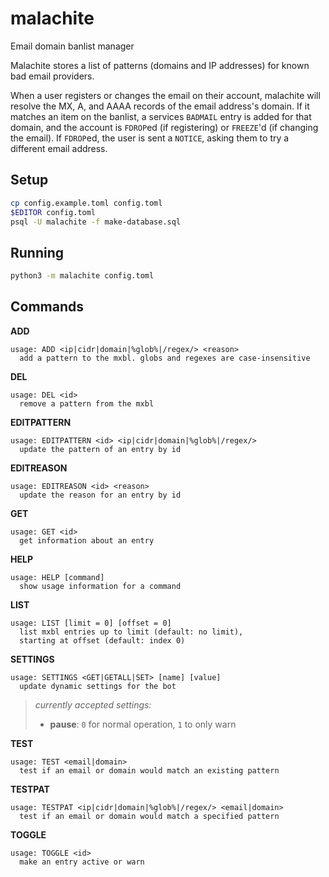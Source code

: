 # malachite

Email domain banlist manager

Malachite stores a list of patterns (domains and IP addresses) for known bad email providers.

When a user registers or changes the email on their account, malachite will resolve the MX, A,
and AAAA records of the email address's domain. If it matches an item on the banlist, a services
`BADMAIL` entry is added for that domain, and the account is `FDROP`ed (if registering) or
`FREEZE`'d (if changing the email). If `FDROP`ed, the user is sent a `NOTICE`, asking them to
try a different email address.

## Setup

```sh
cp config.example.toml config.toml
$EDITOR config.toml
psql -U malachite -f make-database.sql
```

## Running

```sh
python3 -m malachite config.toml
```

## Commands

**ADD**
```
usage: ADD <ip|cidr|domain|%glob%|/regex/> <reason>
  add a pattern to the mxbl. globs and regexes are case-insensitive
```

**DEL**
```
usage: DEL <id>
  remove a pattern from the mxbl
```

**EDITPATTERN**
```
usage: EDITPATTERN <id> <ip|cidr|domain|%glob%|/regex/>
  update the pattern of an entry by id
```

**EDITREASON**
```
usage: EDITREASON <id> <reason>
  update the reason for an entry by id
```

**GET**
```
usage: GET <id>
  get information about an entry
```

**HELP**
```
usage: HELP [command]
  show usage information for a command
```

**LIST**
```
usage: LIST [limit = 0] [offset = 0]
  list mxbl entries up to limit (default: no limit),
  starting at offset (default: index 0)
```

**SETTINGS**
```
usage: SETTINGS <GET|GETALL|SET> [name] [value]
  update dynamic settings for the bot
```

> *currently accepted settings:*
> - **pause**: `0` for normal operation, `1` to only warn

**TEST**
```
usage: TEST <email|domain>
  test if an email or domain would match an existing pattern
```

**TESTPAT**
```
usage: TESTPAT <ip|cidr|domain|%glob%|/regex/> <email|domain>
  test if an email or domain would match a specified pattern
```

**TOGGLE**
```
usage: TOGGLE <id>
  make an entry active or warn
```
